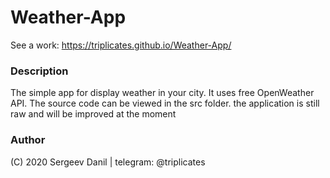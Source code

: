 # Weather-App
See a work: https://triplicates.github.io/Weather-App/
### Description
  The simple app for display weather in your city. It uses free OpenWeather API.
  The source code can be viewed in the src folder. the application is still raw and will be improved at the moment
### Author 
  (C) 2020 Sergeev Danil | telegram: @triplicates
